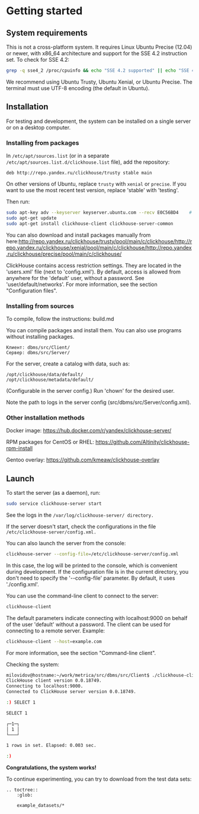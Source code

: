 # Getting started

## System requirements

This is not a cross-platform system. It requires Linux Ubuntu Precise (12.04) or newer, with x86_64 architecture and support for the SSE 4.2 instruction set.
To check for SSE 4.2:

```bash
grep -q sse4_2 /proc/cpuinfo && echo "SSE 4.2 supported" || echo "SSE 4.2 not supported"
```

We recommend using Ubuntu Trusty, Ubuntu Xenial, or Ubuntu Precise.
The terminal must use UTF-8 encoding (the default in Ubuntu).

## Installation

For testing and development, the system can be installed on a single server or on a desktop computer.

### Installing from packages

In `/etc/apt/sources.list` (or in a separate `/etc/apt/sources.list.d/clickhouse.list` file), add the repository:

```text
deb http://repo.yandex.ru/clickhouse/trusty stable main
```

On other versions of Ubuntu, replace `trusty` with `xenial` or `precise`.
If you want to use the most recent test version, replace 'stable' with 'testing'.

Then run:

```bash
sudo apt-key adv --keyserver keyserver.ubuntu.com --recv E0C56BD4    # optional
sudo apt-get update
sudo apt-get install clickhouse-client clickhouse-server-common
```

You can also download and install packages manually from here:<http://repo.yandex.ru/clickhouse/trusty/pool/main/c/clickhouse/><http://repo.yandex.ru/clickhouse/xenial/pool/main/c/clickhouse/><http://repo.yandex.ru/clickhouse/precise/pool/main/c/clickhouse/>

ClickHouse contains access restriction settings. They are located in the 'users.xml' file (next to 'config.xml').
By default, access is allowed from anywhere for the 'default' user, without a password. See 'user/default/networks'.
For more information, see the section "Configuration files".

### Installing from sources

To compile, follow the instructions: build.md

You can compile packages and install them.
You can also use programs without installing packages.

```text
Клиент: dbms/src/Client/
Сервер: dbms/src/Server/
```

For the server, create a catalog with data, such as:

```text
/opt/clickhouse/data/default/
/opt/clickhouse/metadata/default/
```

(Configurable in the server config.)
Run 'chown' for the desired user.

Note the path to logs in the server config (src/dbms/src/Server/config.xml).

### Other installation methods

Docker image: <https://hub.docker.com/r/yandex/clickhouse-server/>

RPM packages for CentOS or RHEL: <https://github.com/Altinity/clickhouse-rpm-install>

Gentoo overlay: <https://github.com/kmeaw/clickhouse-overlay>

## Launch

To start the server (as a daemon), run:

```bash
sudo service clickhouse-server start
```

See the logs in the `/var/log/clickhouse-server/ directory.`

If the server doesn't start, check the configurations in the file `/etc/clickhouse-server/config.xml.`

You can also launch the server from the console:

```bash
clickhouse-server --config-file=/etc/clickhouse-server/config.xml
```

In this case, the log will be printed to the console, which is convenient during development.
If the configuration file is in the current directory, you don't need to specify the '--config-file' parameter. By default, it uses './config.xml'.

You can use the command-line client to connect to the server:

```bash
clickhouse-client
```

The default parameters indicate connecting with localhost:9000 on behalf of the user 'default' without a password.
The client can be used for connecting to a remote server. Example:

```bash
clickhouse-client --host=example.com
```

For more information, see the section "Command-line client".

Checking the system:

```bash
milovidov@hostname:~/work/metrica/src/dbms/src/Client$ ./clickhouse-client
ClickHouse client version 0.0.18749.
Connecting to localhost:9000.
Connected to ClickHouse server version 0.0.18749.

:) SELECT 1

SELECT 1

┌─1─┐
│ 1 │
└───┘

1 rows in set. Elapsed: 0.003 sec.

:)
```

**Congratulations, the system works!**

To continue experimenting, you can try to download from the test data sets:

```eval_rst
.. toctree::
    :glob:

    example_datasets/*
```

